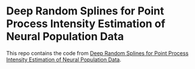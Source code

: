 # Deep Random Splines for Point Process Intensity Estimation of Neural Population Data

This repo contains the code from [Deep Random Splines for Point Process Intensity Estimation of Neural Population Data](https://arxiv.org/abs/1903.02610).